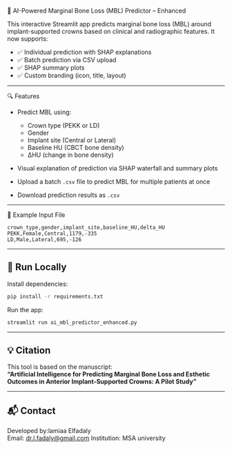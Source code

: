 
 🦷 AI-Powered Marginal Bone Loss (MBL) Predictor – Enhanced

This interactive Streamlit app predicts marginal bone loss (MBL) around implant-supported crowns based on clinical and radiographic features. It now supports:

- ✅ Individual prediction with SHAP explanations
- ✅ Batch prediction via CSV upload
- ✅ SHAP summary plots
- ✅ Custom branding (icon, title, layout)

---

🔍 Features

- Predict MBL using:
  - Crown type (PEKK or LD)
  - Gender
  - Implant site (Central or Lateral)
  - Baseline HU (CBCT bone density)
  - ΔHU (change in bone density)

- Visual explanation of prediction via SHAP waterfall and summary plots
- Upload a batch `.csv` file to predict MBL for multiple patients at once
- Download prediction results as `.csv`

---

📂 Example Input File

```csv
crown_type,gender,implant_site,baseline_HU,delta_HU
PEKK,Female,Central,1179,-335
LD,Male,Lateral,695,-126
```

---

## 🚀 Run Locally

Install dependencies:

```bash
pip install -r requirements.txt
```

Run the app:

```bash
streamlit run ai_mbl_predictor_enhanced.py
```

---

## 💡 Citation

This tool is based on the manuscript:  
**“Artificial Intelligence for Predicting Marginal Bone Loss and Esthetic Outcomes in Anterior Implant-Supported Crowns: A Pilot Study”**

---

## 📬 Contact

Developed by:lamiaa Elfadaly  
Email: dr.l.fadaly@gmail.com 
Institution: MSA university
```

